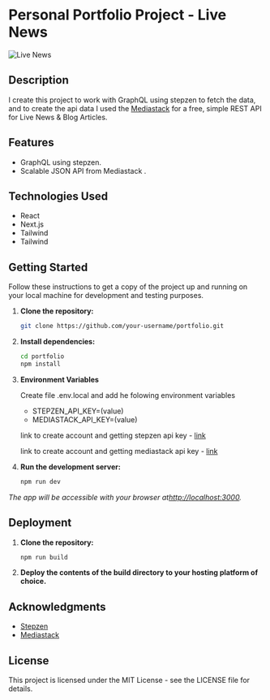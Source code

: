 # Personal Portfolio Project - Live News

![Live News](https://github.com/ilgarcia/Portfolio-LiveNews/assets/60369262/030de246-1a2d-4f44-9a24-081b1d290ea6)

## Description

I create this project to work with GraphQL using stepzen to fetch the data, and to create the api data I used the [Mediastack](https://mediastack.com/) for a free, simple REST API for
Live News & Blog Articles.

## Features

- GraphQL using stepzen.
- Scalable JSON API from Mediastack .

## Technologies Used

- React
- Next.js
- Tailwind
- Tailwind

## Getting Started

Follow these instructions to get a copy of the project up and running on your local machine for development and testing purposes.

1. **Clone the repository:**

   ```bash
   git clone https://github.com/your-username/portfolio.git
   ```
   
2. **Install dependencies:**

   ```bash
   cd portfolio
   npm install
   ```

3. **Environment Variables**

   Create file .env.local and add he folowing environment variables

   - STEPZEN_API_KEY=(value)
   - MEDIASTACK_API_KEY=(value)

   link to create account and getting stepzen api key - [link](https://stepzen.com/)
   
   link to create account and getting mediastack api key - [link](https://mediastack.com/)

5. **Run the development server:**

   ```bash
   npm run dev
   ```

*The app will be accessible with your browser at[http://localhost:3000](http://localhost:3000).*


## Deployment

1. **Clone the repository:**

   ```bash
   npm run build
   ```
   
3. **Deploy the contents of the build directory to your hosting platform of choice.**

## Acknowledgments

* [Stepzen](https://stepzen.com/)
* [Mediastack](https://mediastack.com/)

## License

This project is licensed under the MIT License - see the LICENSE file for details.
